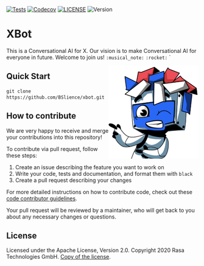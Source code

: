 [![Tests](https://github.com/BSlience/xbot/workflows/Tests/badge.svg)](https://github.com/BSlience/xbot/actions?workflow=Tests)
[![Codecov](https://codecov.io/gh/BSlience/xbot/branch/master/graph/badge.svg)](https://codecov.io/gh/BSlience/xbot)
[![LICENSE](https://black.readthedocs.io/en/stable/_static/license.svg)](https://github.com/BSlience/xbot/blob/master/LICENSE)
![Version](https://img.shields.io/badge/Version-3.8%2B-orange)

# XBot
This is a Conversational AI for X.
Our vision is to make Conversational AI for everyone in future. Welcome to join us! `:musical_note:` `:rocket:`
`


<img align="right" height="244" src="asset/xbot.jpg">

## Quick Start
```
git clone https://github.com/BSlience/xbot.git
```

## How to contribute
We are very happy to receive and merge your contributions into this repository! 

To contribute via pull request, follow these steps:

1. Create an issue describing the feature you want to work on 
2. Write your code, tests and documentation, and format them with ``black``
3. Create a pull request describing your changes

For more detailed instructions on how to contribute code, check out these [code contributor guidelines](CONTRIBUTING.md).

Your pull request will be reviewed by a maintainer, who will get
back to you about any necessary changes or questions. 

## License
Licensed under the Apache License, Version 2.0.
Copyright 2020 Rasa Technologies GmbH. [Copy of the license](LICENSE).

